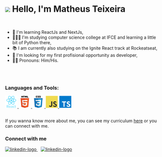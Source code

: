 # <img src="https://media.giphy.com/media/hvRJCLFzcasrR4ia7z/giphy.gif" width="40px"> Hello, I'm Matheus Teixeira

<img align="right" src="https://github-readme-stats.vercel.app/api/top-langs/?username=matheustsdev&layout=compact&langs_count=7&theme=dracula" alt=""  />

<br/>

- 🌱 I'm learning ReactJs and NextJs,
- 👨🏽‍🎓 I'm studying computer science college at IFCE and learning a little bit of Python there,
- 📚 I am currently also studying on the Ignite React track at Rockeatseat,
- 🔎 I'm looking for my first profisional opportunity as developer,
- 👨‍🦱 Pronouns: Him/His.

<br/>
<br/>

### Languages and Tools:

<p align="left"> 
<a href="https://reactjs.org/" target="_blank"> <img src="https://raw.githubusercontent.com/devicons/devicon/master/icons/react/react-original-wordmark.svg" alt="react" width="40" height="40"/> </a>
<a href="https://www.w3.org/html/" target="_blank"> <img src="https://raw.githubusercontent.com/devicons/devicon/master/icons/html5/html5-original-wordmark.svg" alt="html5" width="40" height="40"/> </a> 
<a href="https://www.w3schools.com/css/" target="_blank"> <img src="https://raw.githubusercontent.com/devicons/devicon/master/icons/css3/css3-original-wordmark.svg" alt="css3" width="40" height="40"/> </a>
<a href="https://developer.mozilla.org/en-US/docs/Web/JavaScript" target="_blank"> <img src="https://raw.githubusercontent.com/devicons/devicon/master/icons/javascript/javascript-original.svg" alt="javascript" width="40" height="40"/> </a>	
<a href="https://www.typescriptlang.org/" target="_blank"> <img src="https://raw.githubusercontent.com/devicons/devicon/master/icons/typescript/typescript-original.svg" alt="typescript" width="40" height="40"/> </a>



</p>

## 

If you wanna know more about me, you can see my curriculum [here](https://drive.google.com/file/d/1jJ6UWriVQx75wfsjOcWH06F8J6Lye4lo/view) or you can connect with me.

### Connect with me

<a href="https://www.linkedin.com/in/matheust0105/"><img src="https://img.shields.io/badge/-Linkedin-white?logo=linkedin&logoColor=blue&style=flat" alt="linkedin-logo"/> </a>
<a href="mailto:matheusts.dev@gmail.com" style="margin-left:10px"><img src="https://img.shields.io/badge/-Mail-white?logo=gmail&logoColor=red&style=flat" alt="linkedin-logo"/> </a>
<br><br><br>
